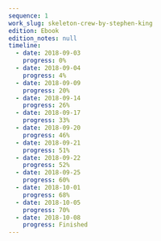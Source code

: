 ```yaml
---
sequence: 1
work_slug: skeleton-crew-by-stephen-king
edition: Ebook
edition_notes: null
timeline:
  - date: 2018-09-03
    progress: 0%
  - date: 2018-09-04
    progress: 4%
  - date: 2018-09-09
    progress: 20%
  - date: 2018-09-14
    progress: 26%
  - date: 2018-09-17
    progress: 33%
  - date: 2018-09-20
    progress: 46%
  - date: 2018-09-21
    progress: 51%
  - date: 2018-09-22
    progress: 52%
  - date: 2018-09-25
    progress: 60%
  - date: 2018-10-01
    progress: 68%
  - date: 2018-10-05
    progress: 70%
  - date: 2018-10-08
    progress: Finished
---
```

